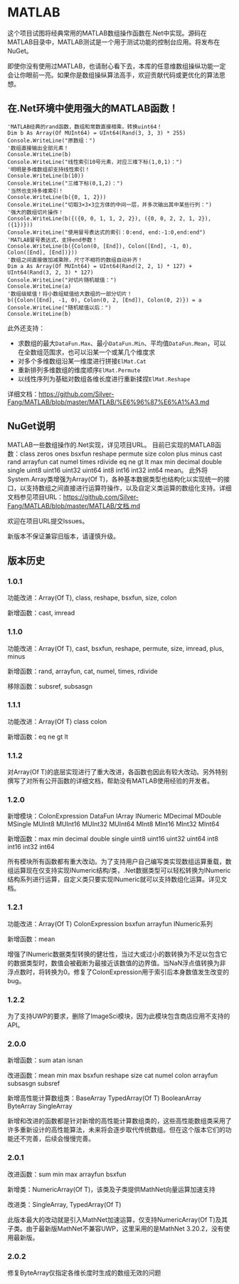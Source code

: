 # MATLAB
这个项目试图将经典常用的MATLAB数组操作函数在.Net中实现。源码在MATLAB目录中，MATLAB测试是一个用于测试功能的控制台应用。将发布在NuGet。

即使你没有使用过MATLAB，也请耐心看下去，本库的任意维数组操纵功能一定会让你眼前一亮。如果你是数组操纵算法高手，欢迎贡献代码或更优化的算法思想。
## 在.Net环境中使用强大的MATLAB函数！
```VB
'MATLAB经典的rand函数，数组和常数直接相乘，转换uint64！
Dim b As Array(Of MUInt64) = UInt64(Rand(3, 3, 3) * 255)
Console.WriteLine("原数组：")
'数组直接输出全部元素！
Console.WriteLine(b)
Console.WriteLine("线性索引10号元素，对应三维下标(1,0,1)：")
'明明是多维数组却支持线性索引！
Console.WriteLine(b(10))
Console.WriteLine("三维下标(0,1,2)：")
'当然也支持多维索引！
Console.WriteLine(b({0, 1, 2}))
Console.WriteLine("切取3×3×3立方体的中间一层，并多次输出其中某些行列：")
'强大的数组切片操作！
Console.WriteLine(b({({0, 0, 1, 1, 2, 2}), ({0, 0, 2, 2, 1, 2}), ({1})}))
Console.WriteLine("使用冒号表达式的索引：0:end, end:-1:0,end:end")
'MATLAB冒号表达式，支持end参数！
Console.WriteLine(b({Colon(0, [End]), Colon([End], -1, 0), Colon([End], [End])}))
'数组之间直接做加减乘除，尺寸不相符的数组自动补齐！
Dim a As Array(Of MUInt64) = UInt64(Rand(2, 2, 1) * 127) + UInt64(Rand(3, 2, 3) * 127)
Console.WriteLine("对切片随机赋值：")
Console.WriteLine(a)
'数组级赋值！将小数组赋值给大数组的一部分切片！
b({Colon([End], -1, 0), Colon(0, 2, [End]), Colon(0, 2)}) = a
Console.WriteLine("随机赋值以后：")
Console.WriteLine(b)
```

此外还支持：

- 求数组的最大`DataFun.Max`、最小`DataFun.Min`、平均值`DataFun.Mean`，可以在全数组范围求，也可以沿某一个或某几个维度求
- 对多个多维数组沿某一维度进行拼接`ElMat.Cat`
- 重新排列多维数组的维度顺序`ElMat.Permute`
- 以线性序列为基础对数组各维长度进行重新揉捏`ElMat.Reshape`

详细文档：<https://github.com/Silver-Fang/MATLAB/blob/master/MATLAB/%E6%96%87%E6%A1%A3.md>
## NuGet说明
MATLAB一些数组操作的.Net实现，详见项目URL。 目前已实现的MATLAB函数：class zeros ones bsxfun reshape permute size colon plus minus cast rand arrayfun cat numel times rdivide eq ne gt lt max min decimal double single uint8 uint16 uint32 uint64 int8 int16 int32 int64 mean。 此外将System.Array类增强为Array(Of T)，各种基本数据类型也结构化以实现统一的接口，以支持数组之间直接进行运算符操作，以及自定义类运算的数组化支持。详细文档参见项目URL：https://github.com/Silver-Fang/MATLAB/blob/master/MATLAB/文档.md

欢迎在项目URL提交Issues。

新版本不保证兼容旧版本，请谨慎升级。

## 版本历史

### 1.0.1

功能改进：Array(Of T), class, reshape, bsxfun, size, colon

新增函数：cast, imread

### 1.1.0

功能改进：Array(Of T), cast, bsxfun, reshape, permute, size, imread, plus, minus

新增函数：rand, arrayfun, cat, numel, times, rdivide

移除函数：subsref, subsasgn

### 1.1.1

功能改进：Array(Of T) class colon

新增函数：eq ne gt lt

### 1.1.2

对Array(Of T)的底层实现进行了重大改进，各函数也因此有较大改动。另外特别撰写了对所有公开函数的详细文档，帮助没有MATLAB使用经验的开发者。

### 1.2.0

新增模块：ColonExpression DataFun IArray INumeric MDecimal MDouble MSingle MUInt8 MUInt16 MUInt32 MUInt64 MInt8 MInt16 MInt32 MInt64

新增函数：max min decimal double single uint8 uint16 uint32 uint64 int8 int16 int32 int64

所有模块所有函数都有重大改动。为了支持用户自己编写类实现数组运算重载，数组运算现在仅支持实现INumeric结构/类，.Net数据类型可以轻松转换为INumeric结构系列进行运算，自定义类只要实现INumeric就可以支持数组化运算。详见文档。

### 1.2.1

功能改进：Array(Of T) ColonExpression bsxfun arrayfun INumeric系列

新增函数：mean

增强了INumeric数据类型转换的健壮性，当过大或过小的数转换为不足以包含它的数据类型时，数值会被截断为最接近该数值的边界值。当NaN浮点值转换为非浮点数时，将转换为0。修复了ColonExpression用于索引后本身数值发生改变的bug。

### 1.2.2

为了支持UWP的要求，删除了ImageSci模块，因为此模块包含商店应用不支持的API。

### 2.0.0

新增函数：sum atan isnan

改进函数：mean min max bsxfun reshape size cat numel colon arrayfun subsasgn subsref

新增高性能计算数组类：BaseArray TypedArray(Of T) BooleanArray ByteArray SingleArray

新增和改进的函数都是针对新增的高性能计算数组类的，这些高性能数组类采用了许多重新设计的高性能算法，未来将会逐步取代传统数组。但在这个版本它们的功能还不完善，后续会慢慢完善。

### 2.0.1
改进函数：sum min max arrayfun bsxfun

新增类：NumericArray(Of T)，该类及子类提供MathNet向量运算加速支持

改进类：SingleArray, TypedArray(Of T)

此版本最大的改动就是引入MathNet加速运算，仅支持NumericArray(Of T)及其子类。由于最新版MathNet不兼容UWP，这里采用的是MathNet 3.20.2，没有使用最新版。

### 2.0.2

修复ByteArray仅指定各维长度时生成的数组无效的问题